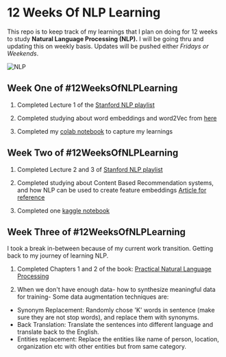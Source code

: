 # 12 Weeks Of NLP Learning
This repo is to keep track of my learnings that I plan on doing for 12 weeks to study **Natural Language Processing (NLP).**
I will be going thru and updating this on weekly basis. Updates will be pushed either *Fridays or Weekends*.

![NLP](https://user-images.githubusercontent.com/37938955/150614844-aa9a3baa-61ca-4e01-8af6-95ee8dfd4bec.png)

## Week One of #12WeeksOfNLPLearning
1. Completed Lecture 1 of the [Stanford NLP playlist](https://www.youtube.com/playlist?list=PLoROMvodv4rOSH4v6133s9LFPRHjEmbmJ)

2. Completed studying about word embeddings and word2Vec from [here](https://wiki.pathmind.com/word2vec) 

3. Completed my [colab notebook](https://colab.research.google.com/drive/1pmim3fqyofRYpJfngeeiqy6rcpO_7z-l#scrollTo=elfmRNDwycTs) to capture my learnings

## Week Two of #12WeeksOfNLPLearning
1. Completed Lecture 2 and 3 of [Stanford NLP playlist](https://www.youtube.com/playlist?list=PLoROMvodv4rOSH4v6133s9LFPRHjEmbmJ)

2. Completed studying about Content Based Recommendation systems, and how NLP can be used to create feature embeddings [Article for reference](https://towardsdatascience.com/content-based-recommender-systems-28a1dbd858f5) 

3. Completed one [kaggle notebook](https://www.kaggle.com/nickbudha/nirmal-movie-recommendation-system?scriptVersionId=87347292) 

## Week Three of #12WeeksOfNLPLearning
I took a break in-between because of my current work transition. Getting back to my journey of learning NLP.
1. Completed Chapters 1 and 2 of the book: [Practical Natural Language Processing](https://www.oreilly.com/library/view/practical-natural-language/9781492054047/) 

2. When we don't have enough data- how to synthesize meaningful data for training- Some data augmentation techniques are: 
 - Synonym Replacement: Randomly chose 'K' words in sentence (make sure they are not stop words), and replace them with synonyms. 
 - Back Translation: Translate the sentences into different language and translate back to the English. 
 - Entities replacement: Replace the entities like name of person, location, organization etc with other entities but from same category.
